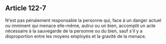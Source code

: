 Article 122-7
----
N'est pas pénalement responsable la personne qui, face à un danger actuel ou
imminent qui menace elle-même, autrui ou un bien, accomplit un acte nécessaire à
la sauvegarde de la personne ou du bien, sauf s'il y a disproportion entre les
moyens employés et la gravité de la menace.
